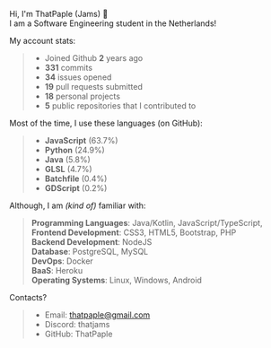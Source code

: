 Hi, I'm ThatPaple (Jams) 👋   
I am a Software Engineering student in the Netherlands!   

My account stats:
>   - Joined Github **2** years ago
>   - **331** commits
>   - **34** issues opened
>   - **19** pull requests submitted
>   - **18** personal projects
>   - **5** public repositories that I contributed to


Most of the time, I use these languages (on GitHub):
>    - **JavaScript** (63.7%)
>    - **Python** (24.9%)
>    - **Java** (5.8%)
>    - **GLSL** (4.7%)
>    - **Batchfile** (0.4%)
>    - **GDScript** (0.2%)

Although, I am _(kind of)_ familiar with:
>    **Programming Languages**: Java/Kotlin, JavaScript/TypeScript,    
>    **Frontend Development**: CSS3, HTML5, Bootstrap, PHP   
>    **Backend Development**: NodeJS   
>    **Database**: PostgreSQL, MySQL  
>    **DevOps**: Docker   
>    **BaaS**: Heroku   
>    **Operating Systems**: Linux, Windows, Android  

Contacts?
> - Email: thatpaple@gmail.com   
> - Discord: thatjams   
> - GitHub: ThatPaple   
